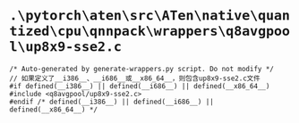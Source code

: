 # `.\pytorch\aten\src\ATen\native\quantized\cpu\qnnpack\wrappers\q8avgpool\up8x9-sse2.c`

```
/* Auto-generated by generate-wrappers.py script. Do not modify */
// 如果定义了__i386__、__i686__或__x86_64__，则包含up8x9-sse2.c文件
#if defined(__i386__) || defined(__i686__) || defined(__x86_64__)
#include <q8avgpool/up8x9-sse2.c>
#endif /* defined(__i386__) || defined(__i686__) || defined(__x86_64__) */
```